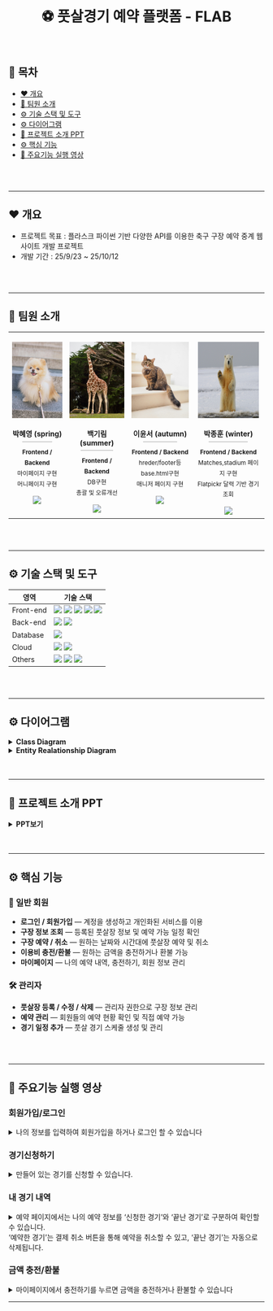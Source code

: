 <h1 align="center">⚽ 풋살경기 예약 플랫폼 - FLAB</h1>

<br>

## 📑 목차
- [❤️ 개요](#overview)
- [👶 팀원 소개](#team)
- [⚙️ 기술 스택 및 도구](#machine)
- [⚙️ 다이어그램](#dirgram)
- [🧱 프로젝트 소개 PPT](#introduce)
- [⚙️ 핵심 기능](#hack)
- [📸 주요기능 실행 영상](#move)
<!--  - [📝 소감문](#theend)-->
<br>
<br>

<a id="overview"></a>

---

## ❤️ 개요
- 프로젝트 목표 : 플라스크 파이썬 기반 다양한 API를 이용한 축구 구장 예약 중계 웹사이트 개발 프로젝트  
- 개발 기간 : 25/9/23 ~ 25/10/12  

<br>
<br>
<a id="team"></a>

---

## 👶 팀원 소개

<div align="center">

<table>
  <tr>
    <!-- spring -->
    <td align="center" width="230" style="vertical-align: top;">
      <br>
      <img src="setting/static/img/hi1.jpg" style="width:120px; height:150px;"  alt="spring"><br><br>
      <b>박혜영 (spring)</b>
      <div style="width:60%;margin:6px auto;border-bottom:1px solid #aaa;"></div>
      <sub><b>Frontend / Backend</b></sub><br>
      <sub>마이페이지 구현<br>머니페이지 구현</sub><br><br>
      <a href="https://github.com/gangazigood"><img src="https://img.shields.io/badge/GitHub-181717?style=flat&logo=github&logoColor=white"></a>
    </td>
    <td align="center" width="230" style="vertical-align: top;">
      <br>
      <img src="setting/static/img/hi2.jpg" style="width:120px; height:150px;" alt="summer"><br><br>
      <b>백기림 (summer)</b>
      <div style="width:60%;margin:6px auto;border-bottom:1px solid #aaa;"></div>
      <sub><b>Frontend / Backend</b></sub><br>
      <sub>DB구현<br>총괄 및 오류개선</sub><br><br>
      <a href="https://github.com/girintr"><img src="https://img.shields.io/badge/GitHub-181717?style=flat&logo=github&logoColor=white"></a>
    </td>
    <td align="center" width="230" style="vertical-align: top;">
      <br>
      <img src="setting/static/img/hi3.jpg" style="width:120px; height:150px;" alt="autumn"><br><br>
      <b>이윤서 (autumn)</b>
      <div style="width:60%;margin:6px auto;border-bottom:1px solid #aaa;"></div>
      <sub><b>Frontend / Backend</b></sub><br>
      <sub>hreder/footer등 base.html구현<br>매니저 페이지 구현</sub><br><br>
      <a href="https://github.com/yoo05-seo"><img src="https://img.shields.io/badge/GitHub-181717?style=flat&logo=github&logoColor=white"></a>
    </td>
    <td align="center" width="230" style="vertical-align: top;">
      <br>
      <img src="setting/static/img/hi4.jpg" style="width:120px; height:150px;" alt="winter"><br><br>
      <b>박종훈 (winter)</b>
      <div style="width:60%; margin:6px auto;border-bottom:1px solid #aaa;"></div>
      <sub><b>Frontend / Backend</b></sub><br>
      <sub>Matches,stadium 페이지 구현<br>Flatpickr 달력 기반 경기 조회</sub><br><br>
      <a href="https://github.com/dailyhune"><img src="https://img.shields.io/badge/GitHub-181717?style=flat&logo=github&logoColor=white"></a>
    </td>
  </tr>
</table>

</div>
<br>
<br>
<a id="machine"></a>

---

## ⚙️ 기술 스택 및 도구

| 영역 | 기술 스택 |
| --- | --- |
| Front-end | <img src="https://img.shields.io/badge/HTML5-E34F26?style=flat-square&logo=HTML5&logoColor=fff"/> <img src="https://img.shields.io/badge/JavaScript-F7DF1E?style=flat-square&logo=JavaScript&logoColor=000"/> <img src="https://img.shields.io/badge/bootstrap-7952B3?style=flat-square&logo=bootstrap&logoColor=white"/> <img src="https://img.shields.io/badge/jquery-0769AD?style=flat-square&logo=jquery&logoColor=white"/> <img src="https://img.shields.io/badge/CSS3-1572B6?style=flat-square&logo=CSS3&logoColor=fff"/> |
| Back-end | <img src="https://img.shields.io/badge/Python-3776AB?style=flat-square&logo=Python&logoColor=white"/> <img src="https://img.shields.io/badge/Flask-000000?style=flat-square&logo=Flask&logoColor=white"/> |
| Database | <img src="https://img.shields.io/badge/MySQL-4479A1?style=flat-square&logo=MySQL&logoColor=white"/> |
| Cloud | <img src="https://img.shields.io/badge/AWS-232F3E?style=flat-square&logo=amazon-aws&logoColor=white"/> <img src="https://img.shields.io/badge/Docker-2496ED?style=flat-square&logo=Docker&logoColor=white"/> |
| Others | <img src="https://img.shields.io/badge/Git-F05032?style=flat-square&logo=git&logoColor=white"/> <img src="https://img.shields.io/badge/GitHub-181717?style=flat-square&logo=github&logoColor=white"/> <img src="https://img.shields.io/badge/Figma-F24E1E?style=flat-square&logo=figma&logoColor=white"/> |

<br>
<br>
<a id="dirgram"></a>

---

## ⚙️ 다이어그램

<details><summary><b>Class Diagram</b></summary>
<img src="readme_img/diagram1.png"/>
</details>


<details><summary><b>Entity Realationship Diagram</b></summary>
<img src="readme_img/diagram2.png"/>
</details>

<br>
<br>
<a id="introduce"></a>

---


## 🧱 프로젝트 소개 PPT

<details><summary><b> PPT보기 </b></summary>
  
| ![football_1](readme_img/football_1.png) | ![football_2](readme_img/football_2.png) |
| :--: | :--: |
| ![football_3](readme_img/football_3.png) | ![football_4](readme_img/football_4.png) |
| ![football_5](readme_img/football_5.png) | ![football_6](readme_img/football_6.png) |
| ![football_7](readme_img/football_7.png) | ![football_8](readme_img/football_8.png) |
| ![football_9](readme_img/football_9.png) | ![football_10](readme_img/football_10.png) |
| ![football_3](readme_img/football_11.png) | ![football_4](readme_img/football_12.png) |
| ![football_5](readme_img/football_13.png) | ![football_6](readme_img/football_14.png) |
| ![football_7](readme_img/football_15.png) | ![football_8](readme_img/football_16.png) |
| ![football_9](readme_img/football_17.png) | ![football_10](readme_img/football_18.png) |
| ![football_9](readme_img/football_19.png) | ![football_10](readme_img/football_20.png) |
</details>  
<br>
<br>
<a id="hack"></a>

---

## ⚙️ 핵심 기능

### 👤 일반 회원
- **로그인 / 회원가입** — 계정을 생성하고 개인화된 서비스를 이용  
- **구장 정보 조회** — 등록된 풋살장 정보 및 예약 가능 일정 확인  
- **구장 예약 / 취소** — 원하는 날짜와 시간대에 풋살장 예약 및 취소  
- **이용비 충전/환불** — 원하는 금액을 충전하거나 환불 가능  
- **마이페이지** — 나의 예약 내역, 충전하기, 회원 정보 관리  

### 🛠️ 관리자
- **풋살장 등록 / 수정 / 삭제** — 관리자 권한으로 구장 정보 관리  
- **예약 관리** — 회원들의 예약 현황 확인 및 직접 예약 가능  
- **경기 일정 추가** — 풋살 경기 스케줄 생성 및 관리
<br>
<br>
<a id="move"></a>

---

## 📸 주요기능 실행 영상


### 회원가입/로그인

<details><summary>나의 정보를 입력하여 회원가입을 하거나 로그인 할 수 있습니다</summary>

![auth](https://github.com/user-attachments/assets/4dabd2c4-921f-4947-ae30-179f6e21f6a8)

</details>


### 경기신청하기

<details><summary>만들어 있는 경기를 신청할 수 있습니다.</summary>
  
![경기신청](https://github.com/user-attachments/assets/a15d249a-1935-40c1-b3d3-5e77adba0420)

</details>

  
### 내 경기 내역  
<details><summary>예약 페이지에서는 나의 예약 정보를 ‘신청한 경기’와 ‘끝난 경기’로 구분하여 확인할 수 있습니다.<br>  
                      ‘예약한 경기’는 결제 취소 버튼을 통해 예약을 취소할 수 있고, ‘끝난 경기’는 자동으로 삭제됩니다.  </summary>


![math_cancle](https://github.com/user-attachments/assets/979a6239-43ad-4b55-ae7e-d370ad561367)


</details>

### 금액 충전/환불

<details><summary>마이페이지에서 충전하기를 누르면 금액을 충전하거나 환불할 수 있습니다</summary>

![money](https://github.com/user-attachments/assets/49ad1f76-23a7-4b2c-aea7-7026dbeaa0d4)


</details>


---

<!-- ## 📝 소감문 -->
<a id="theend"></a>

